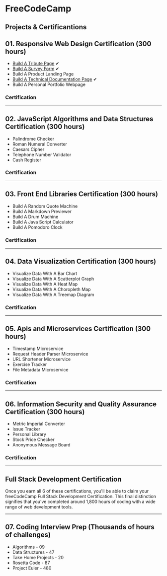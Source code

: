 # FreeCodeCamp

## Projects & Certificantions

## 01. Responsive Web Design Certification (300 hours)

- [Build A Tribute Page](https://github.com/talitastravassos/doctor-who-tribute) ✔
- [Build A Survey Form](https://github.com/talitastravassos/survey-form) ✔
- Build A Product Landing Page
- [Build A Technical Documentation Page](https://talitastravassos.github.io/technical-documentation-page/) ✔
- Build A Personal Portfolio Webpage

### Certification


---

## 02. JavaScript Algorithms and Data Structures Certification (300 hours)

- Palindrome Checker
- Roman Numeral Converter
- Caesars Cipher
- Telephone Number Validator
- Cash Register

### Certification

---

## 03. Front End Libraries Certification (300 hours)

- Build A Random Quote Machine
- Build A Markdown Previewer
- Build A Drum Machine
- Build A Java Script Calculator
- Build A Pomodoro Clock

### Certification

---

## 04. Data Visualization Certification (300 hours)

- Visualize Data With A Bar Chart
- Visualize Data With A Scatterplot Graph
- Visualize Data With A Heat Map
- Visualize Data With A Choropleth Map
- Visualize Data With A Treemap Diagram

### Certification

---

## 05. Apis and Microservices Certification (300 hours)

- Timestamp Microservice
- Request Header Parser Microservice
- URL Shortener Microservice
- Exercise Tracker
- File Metadata Microservice

### Certification

---

## 06. Information Security and Quality Assurance Certification (300 hours)

- Metric Imperial Converter
- Issue Tracker
- Personal Library
- Stock Price Checker
- Anonymous Message Board

### Certification

---

## Full Stack Development Certification

Once you earn all 6 of these certifications, you'll be able to claim your freeCodeCamp Full Stack Development Certification. This final distinction signifies that you’ve completed around 1,800 hours of coding with a wide range of web development tools.

---

## 07. Coding Interview Prep (Thousands of hours of challenges)

- Algorithms - 09
- Data Structures - 47
- Take Home Projects - 20
- Rosetta Code - 87
- Project Euler - 480
